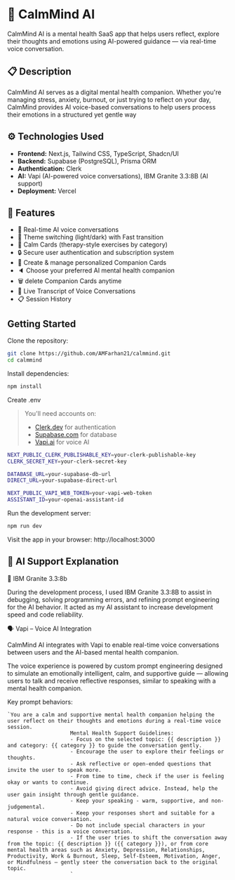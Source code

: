 # 🧘 CalmMind AI

CalmMind AI is a mental health SaaS app that helps users reflect, explore their thoughts and emotions using AI-powered guidance — via real-time voice conversation.

## 📋 Description

CalmMind AI serves as a digital mental health companion. Whether you're managing stress, anxiety, burnout, or just trying to reflect on your day, CalmMind provides AI voice-based conversations to help users process their emotions in a structured yet gentle way

## ⚙️ Technologies Used

- **Frontend:** Next.js, Tailwind CSS, TypeScript, Shadcn/UI  
- **Backend:** Supabase (PostgreSQL), Prisma ORM  
- **Authentication:** Clerk  
- **AI:** Vapi (AI-powered voice conversations), IBM Granite 3.3:8B (AI support)  
- **Deployment:** Vercel

## 🌟 Features
- 💬 Real-time AI voice conversations
- 🎨 Theme switching (light/dark) with Fast transition
- 🧠 Calm Cards (therapy-style exercises by category)
- 🔒 Secure user authentication and subscription system
- 🧠 Create & manage personalized Companion Cards
- 🔈 Choose your preferred AI mental health companion
- 🗑️ delete Companion Cards anytime
- 🧾 Live Transcript of Voice Conversations
- 📋 Session History

## Getting Started

Clone the repository:
```bash
git clone https://github.com/AMFarhan21/calmmind.git
cd calmmind
```

Install dependencies:
```bash
npm install
```

Create .env
> You'll need accounts on:
> - [Clerk.dev](https://clerk.dev) for authentication
> - [Supabase.com](https://supabase.com) for database
> - [Vapi.ai](https://vapi.ai) for voice AI

```bash
NEXT_PUBLIC_CLERK_PUBLISHABLE_KEY=your-clerk-publishable-key
CLERK_SECRET_KEY=your-clerk-secret-key

DATABASE_URL=your-supabase-db-url
DIRECT_URL=your-supabase-direct-url

NEXT_PUBLIC_VAPI_WEB_TOKEN=your-vapi-web-token
ASSISTANT_ID=your-openai-assistant-id
```

Run the development server:
```bash
npm run dev
```

Visit the app in your browser:
http://localhost:3000

## 🤖 AI Support Explanation

🧠 IBM Granite 3.3:8b

During the development process, I used IBM Granite 3.3:8B to assist in debugging, solving programming errors, and refining prompt engineering for the AI behavior.
It acted as my AI assistant to increase development speed and code reliability.

🗣️ Vapi – Voice AI Integration

CalmMind AI integrates with Vapi to enable real-time voice conversations between users and the AI-based mental health companion.

The voice experience is powered by custom prompt engineering designed to simulate an emotionally intelligent, calm, and supportive guide — allowing users to talk and receive reflective responses, similar to speaking with a mental health companion.

Key prompt behaviors:
```
`You are a calm and supportive mental health companion helping the user reflect on their thoughts and emotions during a real-time voice session.
                    Mental Health Support Guidelines:
                    - Focus on the selected topic: {{ description }} and category: {{ category }} to guide the conversation gently.
                    - Encourage the user to explore their feelings or thoughts.
                    - Ask reflective or open-ended questions that invite the user to speak more.
                    - From time to time, check if the user is feeling okay or wants to continue.
                    - Avoid giving direct advice. Instead, help the user gain insight through gentle guidance.
                    - Keep your speaking - warm, supportive, and non-judgemental.
                    - Keep your responses short and suitable for a natural voice conversation.
                    - Do not include special characters in your response - this is a voice conversation.
                    - If the user tries to shift the conversation away from the topic: {{ description }} ({{ category }}), or from core mental health areas such as Anxiety, Depression, Relationships, Productivity, Work & Burnout, Sleep, Self-Esteem, Motivation, Anger, or Mindfulness — gently steer the conversation back to the original topic.
                    `
```
